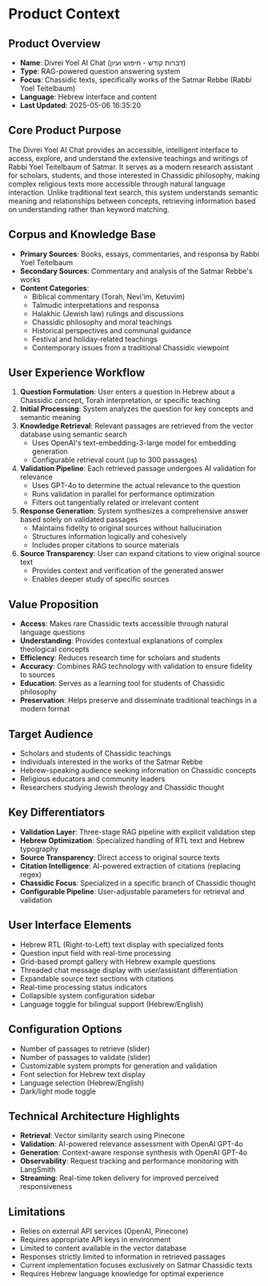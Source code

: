 # Product Context

## Product Overview
- **Name**: Divrei Yoel AI Chat (דברות קודש - חיפוש ועיון)
- **Type**: RAG-powered question answering system
- **Focus**: Chassidic texts, specifically works of the Satmar Rebbe (Rabbi Yoel Teitelbaum)
- **Language**: Hebrew interface and content
- **Last Updated**: 2025-05-06 16:35:20

## Core Product Purpose
The Divrei Yoel AI Chat provides an accessible, intelligent interface to access, explore, and understand the extensive teachings and writings of Rabbi Yoel Teitelbaum of Satmar. It serves as a modern research assistant for scholars, students, and those interested in Chassidic philosophy, making complex religious texts more accessible through natural language interaction. Unlike traditional text search, this system understands semantic meaning and relationships between concepts, retrieving information based on understanding rather than keyword matching.

## Corpus and Knowledge Base
- **Primary Sources**: Books, essays, commentaries, and responsa by Rabbi Yoel Teitelbaum
- **Secondary Sources**: Commentary and analysis of the Satmar Rebbe's works
- **Content Categories**:
  - Biblical commentary (Torah, Nevi'im, Ketuvim)
  - Talmudic interpretations and responsa
  - Halakhic (Jewish law) rulings and discussions
  - Chassidic philosophy and moral teachings
  - Historical perspectives and communal guidance
  - Festival and holiday-related teachings
  - Contemporary issues from a traditional Chassidic viewpoint

## User Experience Workflow
1. **Question Formulation**: User enters a question in Hebrew about a Chassidic concept, Torah interpretation, or specific teaching
2. **Initial Processing**: System analyzes the question for key concepts and semantic meaning
3. **Knowledge Retrieval**: Relevant passages are retrieved from the vector database using semantic search
   - Uses OpenAI's text-embedding-3-large model for embedding generation
   - Configurable retrieval count (up to 300 passages)
4. **Validation Pipeline**: Each retrieved passage undergoes AI validation for relevance
   - Uses GPT-4o to determine the actual relevance to the question
   - Runs validation in parallel for performance optimization
   - Filters out tangentially related or irrelevant content
5. **Response Generation**: System synthesizes a comprehensive answer based solely on validated passages
   - Maintains fidelity to original sources without hallucination
   - Structures information logically and cohesively
   - Includes proper citations to source materials
6. **Source Transparency**: User can expand citations to view original source text
   - Provides context and verification of the generated answer
   - Enables deeper study of specific sources

## Value Proposition
- **Access**: Makes rare Chassidic texts accessible through natural language questions
- **Understanding**: Provides contextual explanations of complex theological concepts
- **Efficiency**: Reduces research time for scholars and students
- **Accuracy**: Combines RAG technology with validation to ensure fidelity to sources
- **Education**: Serves as a learning tool for students of Chassidic philosophy
- **Preservation**: Helps preserve and disseminate traditional teachings in a modern format

## Target Audience
- Scholars and students of Chassidic teachings
- Individuals interested in the works of the Satmar Rebbe
- Hebrew-speaking audience seeking information on Chassidic concepts
- Religious educators and community leaders
- Researchers studying Jewish theology and Chassidic thought

## Key Differentiators
- **Validation Layer**: Three-stage RAG pipeline with explicit validation step
- **Hebrew Optimization**: Specialized handling of RTL text and Hebrew typography
- **Source Transparency**: Direct access to original source texts
- **Citation Intelligence**: AI-powered extraction of citations (replacing regex)
- **Chassidic Focus**: Specialized in a specific branch of Chassidic thought
- **Configurable Pipeline**: User-adjustable parameters for retrieval and validation

## User Interface Elements
- Hebrew RTL (Right-to-Left) text display with specialized fonts
- Question input field with real-time processing
- Grid-based prompt gallery with Hebrew example questions
- Threaded chat message display with user/assistant differentiation
- Expandable source text sections with citations
- Real-time processing status indicators
- Collapsible system configuration sidebar
- Language toggle for bilingual support (Hebrew/English)

## Configuration Options
- Number of passages to retrieve (slider)
- Number of passages to validate (slider)
- Customizable system prompts for generation and validation
- Font selection for Hebrew text display
- Language selection (Hebrew/English)
- Dark/light mode toggle

## Technical Architecture Highlights
- **Retrieval**: Vector similarity search using Pinecone
- **Validation**: AI-powered relevance assessment with OpenAI GPT-4o
- **Generation**: Context-aware response synthesis with OpenAI GPT-4o
- **Observability**: Request tracking and performance monitoring with LangSmith
- **Streaming**: Real-time token delivery for improved perceived responsiveness

## Limitations
- Relies on external API services (OpenAI, Pinecone)
- Requires appropriate API keys in environment
- Limited to content available in the vector database
- Responses strictly limited to information in retrieved passages
- Current implementation focuses exclusively on Satmar Chassidic texts
- Requires Hebrew language knowledge for optimal experience 